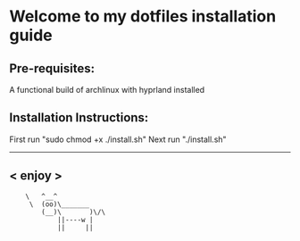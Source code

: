 # Welcome to my dotfiles installation guide

## Pre-requisites:
A functional build of archlinux with hyprland installed

## Installation Instructions:
First run "sudo chmod +x ./install.sh"
Next run "./install.sh"

 _______ 
< enjoy >
 ------- 
        \   ^__^
         \  (oo)\_______
            (__)\       )\/\
                ||----w |
                ||     ||
